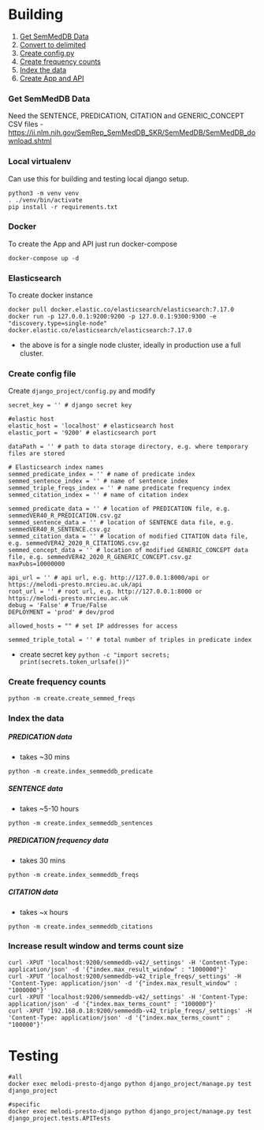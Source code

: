 # Building

1. [Get SemMedDB Data](#get-semmeddb-data)
2. [Convert to delimited](#convert-to-delimited) 
3. [Create config.py](#create-config-file) 
4. [Create frequency counts](#create-frequency-counts)
5. [Index the data](#index-the-data)
6. [Create App and API](#create-app-and-api)


### Get SemMedDB Data

Need the SENTENCE, PREDICATION, CITATION and GENERIC_CONCEPT CSV files - https://ii.nlm.nih.gov/SemRep_SemMedDB_SKR/SemMedDB/SemMedDB_download.shtml


### Local virtualenv

Can use this for building and testing local django setup.

```
python3 -m venv venv
. ./venv/bin/activate
pip install -r requirements.txt
```

### Docker 

To create the App and API just run docker-compose

```
docker-compose up -d
```

### Elasticsearch

To create docker instance

```
docker pull docker.elastic.co/elasticsearch/elasticsearch:7.17.0
docker run -p 127.0.0.1:9200:9200 -p 127.0.0.1:9300:9300 -e "discovery.type=single-node" docker.elastic.co/elasticsearch/elasticsearch:7.17.0
```

- the above is for a single node cluster, ideally in production use a full cluster.

### Create config file

Create `django_project/config.py` and modify

```
secret_key = '' # django secret key

#elastic host 
elastic_host = 'localhost' # elasticsearch host
elastic_port = '9200' # elasticsearch port

dataPath = '' # path to data storage directory, e.g. where temporary files are stored

# Elasticsearch index names
semmed_predicate_index = '' # name of predicate index
semmed_sentence_index = '' # name of sentence index
semmed_triple_freqs_index = '' # name predicate frequency index
semmed_citation_index = '' # name of citation index

semmed_predicate_data = '' # location of PREDICATION file, e.g. semmedVER40_R_PREDICATION.csv.gz
semmed_sentence_data = '' # location of SENTENCE data file, e.g. semmedVER40_R_SENTENCE.csv.gz
semmed_citation_data = '' # location of modified CITATION data file, e.g. semmedVER42_2020_R_CITATIONS.csv.gz
semmed_concept_data = '' # location of modified GENERIC_CONCEPT data file, e.g. semmedVER42_2020_R_GENERIC_CONCEPT.csv.gz
maxPubs=10000000

api_url = '' # api url, e.g. http://127.0.0.1:8000/api or https://melodi-presto.mrcieu.ac.uk/api
root_url = '' # root url, e.g. http://127.0.0.1:8000 or https://melodi-presto.mrcieu.ac.uk
debug = 'False' # True/False 
DEPLOYMENT = 'prod' # dev/prod

allowed_hosts = "" # set IP addresses for access

semmed_triple_total = '' # total number of triples in predicate index
```

- create secret key `python -c "import secrets; print(secrets.token_urlsafe())"`


### Create frequency counts

`python -m create.create_semmed_freqs`

### Index the data

##### PREDICATION data
 
 - takes ~30 mins

`python -m create.index_semmeddb_predicate`

##### SENTENCE data

 - takes ~5-10 hours

`python -m create.index_semmeddb_sentences`

##### PREDICATION frequency data

- takes 30 mins

`python -m create.index_semmeddb_freqs`

##### CITATION data

- takes ~x hours

`python -m create.index_semmeddb_citations`

### Increase result window and terms count size

```
curl -XPUT 'localhost:9200/semmeddb-v42/_settings' -H 'Content-Type: application/json' -d '{"index.max_result_window" : "1000000"}'
curl -XPUT 'localhost:9200/semmeddb-v42_triple_freqs/_settings' -H 'Content-Type: application/json' -d '{"index.max_result_window" : "1000000"}'
curl -XPUT 'localhost:9200/semmeddb-v42/_settings' -H 'Content-Type: application/json' -d '{"index.max_terms_count" : "100000"}'
curl -XPUT '192.168.0.18:9200/semmeddb-v42_triple_freqs/_settings' -H 'Content-Type: application/json' -d '{"index.max_terms_count" : "100000"}'

```

# Testing

```
#all
docker exec melodi-presto-django python django_project/manage.py test django_project

#specific
docker exec melodi-presto-django python django_project/manage.py test django_project.tests.APITests
```